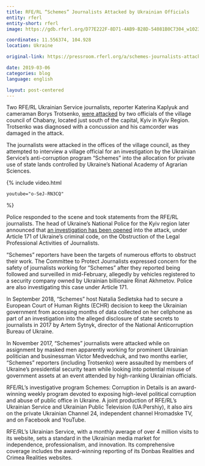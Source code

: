 ```yaml
---
title: RFE/RL “Schemes” Journalists Attacked by Ukrainian Officials
entity: rferl
entity-short: rferl
image: https://gdb.rferl.org/D77E222F-8D71-4AB9-B28D-54081B0C7304_w1023_r1_s.jpg

coordinates: 11.556374, 104.928
location: Ukraine

original-link: https://pressroom.rferl.org/a/schemes-journalists-attacked-chabany-ukraine/29807421.html

date: 2019-03-06
categories: blog
language: english

layout: post-centered
---
```


Two RFE/RL Ukrainian Service journalists, reporter Katerina Kaplyuk and cameraman Borys Trotsenko, [were attacked](https://www.radiosvoboda.org/a/news-schemes-napad-na-schemy/29806912.html) by two officials of the village council of Chabany, located just south of the capital, Kyiv in Kyiv Region. Trotsenko was diagnosed with a concussion and his camcorder was damaged in the attack.

The journalists were attacked in the offices of the village council, as they attempted to interview a village official for an investigation by the Ukrainian Service’s anti-corruption program “Schemes” into the allocation for private use of state lands controlled by Ukraine’s National Academy of Agrarian Sciences.


{% include video.html

	youtube="o-SeJ-RN3CQ"

%}


Police responded to the scene and took statements from the RFE/RL journalists. The head of Ukraine’s National Police for the Kyiv region later announced that [an investigation has been opened](https://kv.npu.gov.ua/news/Informacziya/policziya-kijivshhini-vstanovlyuje-osib-prichetnix-do-pobittya-zhurnalista/) into the attack, under Article 171 of Ukraine’s criminal code, on the Obstruction of the Legal Professional Activities of Journalists.

“Schemes” reporters have been the targets of numerous efforts to obstruct their work. The Committee to Protect Journalists expressed concern for the safety of journalists working for “Schemes” after they reported being followed and surveilled in mid-February, allegedly by vehicles registered to a security company owned by Ukrainian billionaire Rinat Akhmetov. Police are also investigating this case under Article 171.

In September 2018, “Schemes” host Natalia Sedletska had to secure a European Court of Human Rights (ECHR) decision to keep the Ukrainian government from accessing months of data collected on her cellphone as part of an investigation into the alleged disclosure of state secrets to journalists in 2017 by Artem Sytnyk, director of the National Anticorruption Bureau of Ukraine.

In November 2017, “Schemes” journalists were attacked while on assignment by masked men apparently working for prominent Ukrainian politician and businessman Victor Medvedchuk, and two months earlier, “Schemes” reporters (including Trotsenko) were assaulted by members of Ukraine’s presidential security team while looking into potential misuse of government assets at an event attended by high-ranking Ukrainian officials.

RFE/RL’s investigative program Schemes: Corruption in Details is an award-winning weekly program devoted to exposing high-level political corruption and abuse of public office in Ukraine. A joint production of RFE/RL’s Ukrainian Service and Ukrainian Public Television (UA:Pershiy), it also airs on the private Ukrainian Channel 24, independent channel Hromadske TV, and on Facebook and YouTube.

RFE/RL’s Ukrainian Service, with a monthly average of over 4 million visits to its website, sets a standard in the Ukrainian media market for independence, professionalism, and innovation. Its comprehensive coverage includes the award-winning reporting of its Donbas Realities and Crimea Realities websites.
